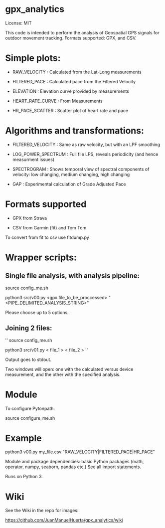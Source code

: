 # gpx_analytics

License: MIT

This code is intended to perform the analysis of Geospatial GPS signals for outdoor movement tracking.
Formats supported: GPX, and CSV.

# Simple plots:

- RAW_VELOCITY         :  Calculated from the Lat-Long measurements

- FILTERED_PACE        :  Calculated pace from the Filtered Velocity

- ELEVATION            :  Elevation curve provided by measurements

- HEART_RATE_CURVE     :  From Measurements

- HR_PACE_SCATTER      : Scatter plot of heart rate and pace

# Algorithms and transformations:

- FILTERED_VELOCITY    :  Same as raw velocity, but with an LPF smoothing

- LOG_POWER_SPECTRUM   :  Full file LPS, reveals periodicity (and hence measurment issues)

- SPECTROGRAM          :  Shows temporal view of spectral components of velocity: low changing, medium changing, high changing

- GAP                   : Experimental calculation of Grade Adjusted Pace

# Formats supported

- GPX from Strava

- CSV from Garmin (fit) and Tom Tom 

To convert from fit to csv use fitdump.py



# Wrapper scripts:

## Single file analysis, with analysis pipeline:

source config_me.sh

python3 src/v00.py <gpx.file_to_be_proccessed>  "<PIPE_DELIMITED_ANALYSIS_STRING>"

Please choose up to 5 options.


## Joining 2 files:

''
source config_me.sh

python3 src/v01.py < file_1 > < file_2 >
''

Output goes to stdout.



Two windows will open: one with the calculated versus device measurement, and the other with the specified analysis.


#  Module

To configure Pytonpath:

source configure_me.sh




# Example

python3 v00.py my_file.csv  "RAW_VELOCITY|FILTERED_PACE|HR_PACE"

Module and package dependencies: basic Python packages (math, operator, numpy, seaborn, pandas etc.) See all import statements.

Runs on Python 3.

# Wiki

See the Wiki in the repo for images:

https://github.com/JuanManuelHuerta/gpx_analytics/wiki


